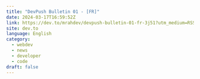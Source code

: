 ```yaml
---
title: "DevPush Bulletin 01 - [FR]"
date: 2024-03-17T16:59:52Z
link: https://dev.to/mrahdev/devpush-bulletin-01-fr-3j51?utm_medium=RSS&utm_source=news.12bit.vn
site: dev.to
language: English
category:
  - webdev
  - news
  - developer
  - code
draft: false
---
```


